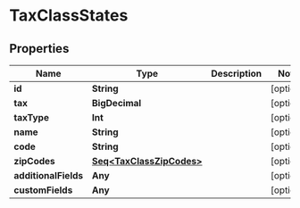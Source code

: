 

# TaxClassStates


## Properties

Name | Type | Description | Notes
------------ | ------------- | ------------- | -------------
**id** | **String** |  |  [optional]
**tax** | **BigDecimal** |  |  [optional]
**taxType** | **Int** |  |  [optional]
**name** | **String** |  |  [optional]
**code** | **String** |  |  [optional]
**zipCodes** | [**Seq&lt;TaxClassZipCodes&gt;**](TaxClassZipCodes.md) |  |  [optional]
**additionalFields** | **Any** |  |  [optional]
**customFields** | **Any** |  |  [optional]




